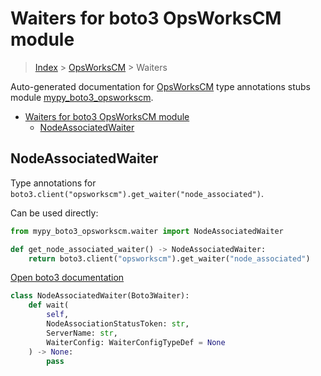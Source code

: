 # Waiters for boto3 OpsWorksCM module

> [Index](../README.md) > [OpsWorksCM](./README.md) > Waiters

Auto-generated documentation for [OpsWorksCM](https://boto3.amazonaws.com/v1/documentation/api/latest/reference/services/opsworkscm.html#OpsWorksCM)
type annotations stubs module [mypy_boto3_opsworkscm](https://pypi.org/project/mypy-boto3-opsworkscm/).

- [Waiters for boto3 OpsWorksCM module](#waiters-for-boto3-opsworkscm-module)
  - [NodeAssociatedWaiter](#nodeassociatedwaiter)

## NodeAssociatedWaiter

Type annotations for `boto3.client("opsworkscm").get_waiter("node_associated")`.

Can be used directly:

```python
from mypy_boto3_opsworkscm.waiter import NodeAssociatedWaiter

def get_node_associated_waiter() -> NodeAssociatedWaiter:
    return boto3.client("opsworkscm").get_waiter("node_associated")
```

[Open boto3 documentation](https://boto3.amazonaws.com/v1/documentation/api/latest/reference/services/opsworkscm.html#OpsWorksCM.Waiter.node_associated)

```python
class NodeAssociatedWaiter(Boto3Waiter):
    def wait(
        self,
        NodeAssociationStatusToken: str,
        ServerName: str,
        WaiterConfig: WaiterConfigTypeDef = None
    ) -> None:
        pass
```